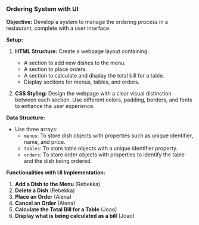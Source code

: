 ### **Ordering System with UI**

**Objective:** Develop a system to manage the ordering process in a restaurant, complete with a user interface.

**Setup:**

1. **HTML Structure:** Create a webpage layout containing:

   - A section to add new dishes to the menu.
   - A section to place orders.
   - A section to calculate and display the total bill for a table.
   - Display sections for menus, tables, and orders.

2. **CSS Styling:** Design the webpage with a clear visual distinction between each section. Use different colors, padding, borders, and fonts to enhance the user experience.

**Data Structure:**

- Use three arrays:
  - `menus`: To store dish objects with properties such as unique identifier, name, and price.
  - `tables`: To store table objects with a unique identifier property.
  - `orders`: To store order objects with properties to identify the table and the dish being ordered.

**Functionalities with UI Implementation:**

1. **Add a Dish to the Menu** (Rebekka)
2. **Delete a Dish** (Rebekka)
3. **Place an Order** (Alena)
4. **Cancel an Order** (Alena)
5. **Calculate the Total Bill for a Table** (Joao)
6. **Display what is being calculated as a bill** (Joao)
